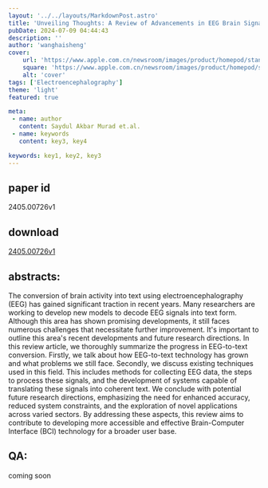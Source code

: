 ```yaml
---
layout: '../../layouts/MarkdownPost.astro'
title: 'Unveiling Thoughts: A Review of Advancements in EEG Brain Signal Decoding into Text'
pubDate: 2024-07-09 04:44:43
description: ''
author: 'wanghaisheng'
cover:
    url: 'https://www.apple.com.cn/newsroom/images/product/homepod/standard/Apple-HomePod-hero-230118_big.jpg.large_2x.jpg'
    square: 'https://www.apple.com.cn/newsroom/images/product/homepod/standard/Apple-HomePod-hero-230118_big.jpg.large_2x.jpg'
    alt: 'cover'
tags: ['Electroencephalography'] 
theme: 'light'
featured: true

meta:
 - name: author
   content: Saydul Akbar Murad et.al.
 - name: keywords
   content: key3, key4

keywords: key1, key2, key3
---
```


## paper id
2405.00726v1
## download
[2405.00726v1](http://arxiv.org/abs/2405.00726v1)
## abstracts:
The conversion of brain activity into text using electroencephalography (EEG) has gained significant traction in recent years. Many researchers are working to develop new models to decode EEG signals into text form. Although this area has shown promising developments, it still faces numerous challenges that necessitate further improvement. It's important to outline this area's recent developments and future research directions. In this review article, we thoroughly summarize the progress in EEG-to-text conversion. Firstly, we talk about how EEG-to-text technology has grown and what problems we still face. Secondly, we discuss existing techniques used in this field. This includes methods for collecting EEG data, the steps to process these signals, and the development of systems capable of translating these signals into coherent text. We conclude with potential future research directions, emphasizing the need for enhanced accuracy, reduced system constraints, and the exploration of novel applications across varied sectors. By addressing these aspects, this review aims to contribute to developing more accessible and effective Brain-Computer Interface (BCI) technology for a broader user base.
## QA:
coming soon
